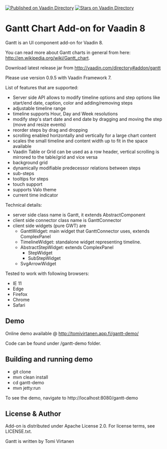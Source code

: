 [![Published on Vaadin  Directory](https://img.shields.io/badge/Vaadin%20Directory-published-00b4f0.svg)](https://vaadin.com/directory/component/gantt)
[![Stars on Vaadin Directory](https://img.shields.io/vaadin-directory/star/gantt.svg)](https://vaadin.com/directory/component/gantt)

# Gantt Chart Add-on for Vaadin 8

Gantt is an UI component add-on for Vaadin 8.

You can read more about Gantt charts in general from here: http://en.wikipedia.org/wiki/Gantt_chart. 

Download latest release jar from http://vaadin.com/directory#addon/gantt

Please use version 0.9.5 with Vaadin Framework 7.

List of features that are supported:
* Server side API allows to modify timeline options and step options like start/end date, caption, color and adding/removing steps
* adjustable timeline range
* timeline supports Hour, Day and Week resolutions 
* modify step's start date and end date by dragging and moving the step (move and resize events)
* reorder steps by drag and dropping 
* scrolling enabled horizontally and vertically for a large chart content
* scales the small timeline and content width up to fit in the space available
* Vaadin Table or Grid can be used as a row header, vertical scrolling is mirrored to the table/grid and vice versa
* background grid
* dynamically modifiable predecessor relations between steps
* sub-steps
* tooltips for steps
* touch support
* supports Valo theme
* current time indicator

Technical details:
* server side class name is Gantt, it extends AbstractComponent
* client side connector class name is GanttConnector
* client side widgets (pure GWT) are 
	* GanttWidget: main widget that GanttConnector uses, extends ComplexPanel
	* TimelineWidget: standalone widget representing timeline.
	* AbstractStepWidget: extends ComplexPanel
		* StepWidget
		* SubStepWidget
	* SvgArrowWidget

Tested to work with following browsers: 
* IE 11
* Edge
* Firefox
* Chrome
* Safari


## Demo

Online demo available @ http://tomivirtanen.app.fi/gantt-demo/

Code can be found under /gantt-demo folder.

## Building and running demo

* git clone <url of the Gantt repository>
* mvn clean install
* cd gantt-demo
* mvn jetty:run

To see the demo, navigate to http://localhost:8080/gantt-demo


## License & Author

Add-on is distributed under Apache License 2.0. For license terms, see LICENSE.txt.

Gantt is written by Tomi Virtanen

